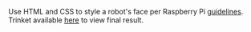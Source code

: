 Use HTML and CSS to style a robot's face per Raspberry Pi [guidelines](https://projects.raspberrypi.org/en/projects/build-a-robot). Trinket available [here](https://trinket.io/html/a21d4803f0?runMode=autorun) to view final result.

